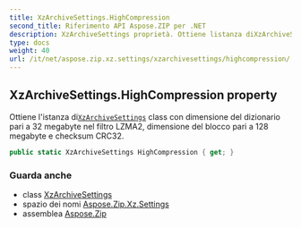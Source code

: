 ```yaml
---
title: XzArchiveSettings.HighCompression
second_title: Riferimento API Aspose.ZIP per .NET
description: XzArchiveSettings proprietà. Ottiene listanza diXzArchiveSettings class con dimensione del dizionario pari a 32 megabyte nel filtro LZMA2 dimensione del blocco pari a 128 megabyte e checksum CRC32.
type: docs
weight: 40
url: /it/net/aspose.zip.xz.settings/xzarchivesettings/highcompression/
---
```

## XzArchiveSettings.HighCompression property

Ottiene l'istanza di[`XzArchiveSettings`](../) class con dimensione del dizionario pari a 32 megabyte nel filtro LZMA2, dimensione del blocco pari a 128 megabyte e checksum CRC32.

```csharp
public static XzArchiveSettings HighCompression { get; }
```

### Guarda anche

* class [XzArchiveSettings](../)
* spazio dei nomi [Aspose.Zip.Xz.Settings](../../xzarchivesettings/)
* assemblea [Aspose.Zip](../../../)


